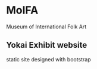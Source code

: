 # MoIFA
Museum of International Folk Art

## Yokai Exhibit website

static site designed with bootstrap 

